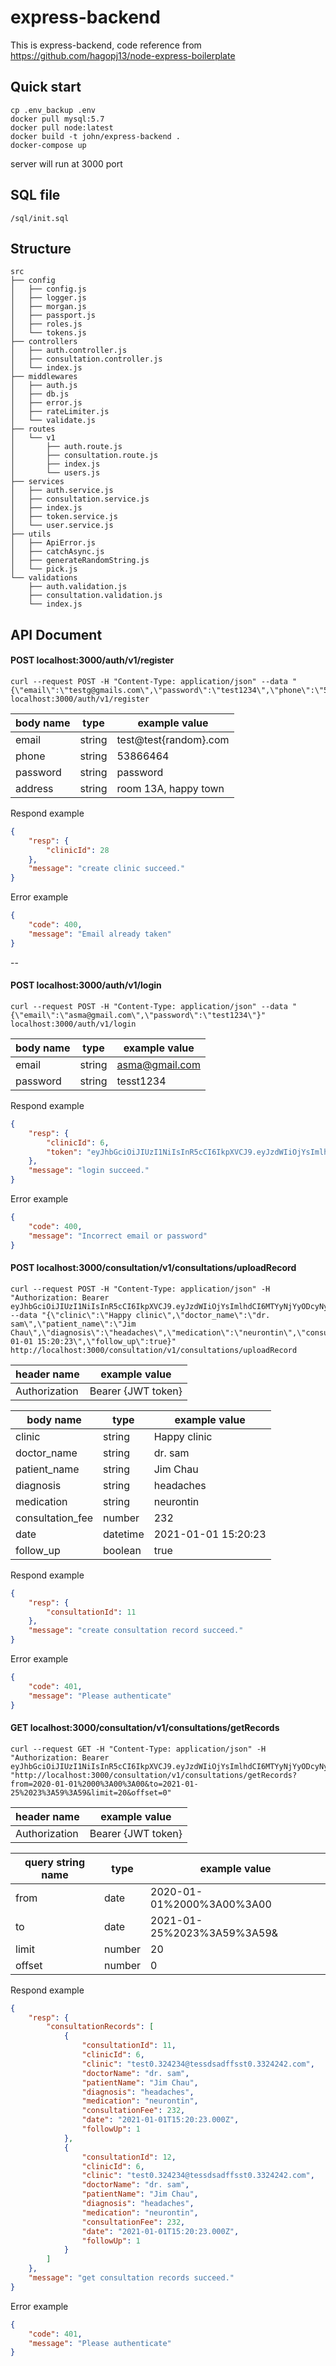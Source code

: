 # express-backend
This is express-backend, code reference from https://github.com/hagopj13/node-express-boilerplate

## Quick start

```
cp .env_backup .env
docker pull mysql:5.7
docker pull node:latest
docker build -t john/express-backend .
docker-compose up
```
server will run at 3000 port

## SQL file 
```
/sql/init.sql
```

## Structure
```
src
├── config
│   ├── config.js
│   ├── logger.js
│   ├── morgan.js
│   ├── passport.js
│   ├── roles.js
│   └── tokens.js
├── controllers
│   ├── auth.controller.js
│   ├── consultation.controller.js
│   └── index.js
├── middlewares
│   ├── auth.js
│   ├── db.js
│   ├── error.js
│   ├── rateLimiter.js
│   └── validate.js
├── routes
│   └── v1
│       ├── auth.route.js
│       ├── consultation.route.js
│       ├── index.js
│       └── users.js
├── services
│   ├── auth.service.js
│   ├── consultation.service.js
│   ├── index.js
│   ├── token.service.js
│   └── user.service.js
├── utils
│   ├── ApiError.js
│   ├── catchAsync.js
│   ├── generateRandomString.js
│   └── pick.js
└── validations
    ├── auth.validation.js
    ├── consultation.validation.js
    └── index.js
```

## API Document

#### POST localhost:3000/auth/v1/register

```
curl --request POST -H "Content-Type: application/json" --data "{\"email\":\"testg@gmails.com\",\"password\":\"test1234\",\"phone\":\"53535453\",\"address\":\"asdfasdfsfdsfa\"}" localhost:3000/auth/v1/register
```

| body name | type | example value |
| --- | --- | ---|
| email | string | test@test{random}.com |
| phone | string | 53866464|
| password | string | password|
|address| string| room 13A, happy town |

Respond example
```JSON
{
    "resp": {
        "clinicId": 28
    },
    "message": "create clinic succeed."
}
```

Error example

```JSON
{
    "code": 400,
    "message": "Email already taken"
}
```
--

#### POST localhost:3000/auth/v1/login
```
curl --request POST -H "Content-Type: application/json" --data "{\"email\":\"asma@gmail.com\",\"password\":\"test1234\"}" localhost:3000/auth/v1/login
```
| body name | type | example value |
| --- | --- | ---|
| email | string | asma@gmail.com |
| password | string | tesst1234|

Respond example
```JSON
{
    "resp": {
        "clinicId": 6,
        "token": "eyJhbGciOiJIUzI1NiIsInR5cCI6IkpXVCJ9.eyJzdWIiOjYsImlhdCI6MTYyNjc1NTA5MCwiZXhwIjoxNjI3MTg3MDkwfQ.4r2m4B8CLHeG7LU4MIBrC7DYZcGHsQ3cn7Ks0k_REt4"
    },
    "message": "login succeed."
}
```

Error example

```JSON
{
    "code": 400,
    "message": "Incorrect email or password"
}
```

#### POST localhost:3000/consultation/v1/consultations/uploadRecord
```
curl --request POST -H "Content-Type: application/json" -H "Authorization: Bearer eyJhbGciOiJIUzI1NiIsInR5cCI6IkpXVCJ9.eyJzdWIiOjYsImlhdCI6MTYyNjYyODcyNywiZXhwIjoxNjI3MDYwNzI3fQ.9EqHGmcKQnaRCv9jdSUIEJOR_vYVSsEO_9MTanNAaEo" --data "{\"clinic\":\"Happy clinic\",\"doctor_name\":\"dr. sam\",\"patient_name\":\"Jim Chau\",\"diagnosis\":\"headaches\",\"medication\":\"neurontin\",\"consultation_fee\":232,\"date\":\"2021-01-01 15:20:23\",\"follow_up\":true}" http://localhost:3000/consultation/v1/consultations/uploadRecord
```
| header name | example value |
| --- | ---|
|Authorization| Bearer {JWT token}|


| body name | type | example value |
| --- | --- | ---|
| clinic | string | Happy clinic |
| doctor_name | string | dr. sam|
| patient_name | string | Jim Chau|
| diagnosis | string | headaches|
| medication | string | neurontin|
| consultation_fee | number | 232|
| date | datetime | 2021-01-01 15:20:23|
|follow_up|boolean|true|

Respond example
```JSON
{
    "resp": {
        "consultationId": 11
    },
    "message": "create consultation record succeed."
}
```

Error example

```JSON
{
    "code": 401,
    "message": "Please authenticate"
}
```

#### GET localhost:3000/consultation/v1/consultations/getRecords

```
curl --request GET -H "Content-Type: application/json" -H "Authorization: Bearer eyJhbGciOiJIUzI1NiIsInR5cCI6IkpXVCJ9.eyJzdWIiOjYsImlhdCI6MTYyNjYyODcyNywiZXhwIjoxNjI3MDYwNzI3fQ.9EqHGmcKQnaRCv9jdSUIEJOR_vYVSsEO_9MTanNAaEo" "http://localhost:3000/consultation/v1/consultations/getRecords?from=2020-01-01%2000%3A00%3A00&to=2021-01-25%2023%3A59%3A59&limit=20&offset=0"
```

| header name | example value |
| --- | ---|
|Authorization| Bearer {JWT token}|

| query string name | type | example value |
| --- | --- | ---|
| from | date | 2020-01-01%2000%3A00%3A00 |
| to | date | 2021-01-25%2023%3A59%3A59&|
| limit | number | 20|
|offset| number| 0 |

Respond example
```JSON
{
    "resp": {
        "consultationRecords": [
            {
                "consultationId": 11,
                "clinicId": 6,
                "clinic": "test0.324234@tessdsadffsst0.3324242.com",
                "doctorName": "dr. sam",
                "patientName": "Jim Chau",
                "diagnosis": "headaches",
                "medication": "neurontin",
                "consultationFee": 232,
                "date": "2021-01-01T15:20:23.000Z",
                "followUp": 1
            },
            {
                "consultationId": 12,
                "clinicId": 6,
                "clinic": "test0.324234@tessdsadffsst0.3324242.com",
                "doctorName": "dr. sam",
                "patientName": "Jim Chau",
                "diagnosis": "headaches",
                "medication": "neurontin",
                "consultationFee": 232,
                "date": "2021-01-01T15:20:23.000Z",
                "followUp": 1
            }
        ]
    },
    "message": "get consultation records succeed."
}
```

Error example

```JSON
{
    "code": 401,
    "message": "Please authenticate"
}
```






